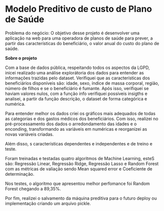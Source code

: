 # Modelo Preditivo de custo de Plano de Saúde

Problema do negócio: O objetivo desse projeto é desenvolver uma aplicação na web para uma operadora de planos de saúde para prever, a partir das características do beneficiário, o valor anual do custo do plano de saúde.

**Sobre o projeto**

Com a base de dados pública, respeitando todos os aspectos da LGPD, inicei realizado uma análise explorátoria dos dados para entender as informações trazidas pelo dataset. Verifiquei que as características dos beneficiários disponíveis são: idade, sexo, índice de massa corporal, região, número de filhos e se o beneficiário é fumante. Após isso, verifiquei se haviam valores nulos, com a função info verifiquei possíveis insigths e analisei, a partir da função descrição, o dataset de forma categórica e numérica.

Para entender melhor os dados criei os gráficos mais adequados de todas as categorias e dos gastos médicos dos beneficiários. Com isso, realizei no pré-processamento dos dados o arredondamento das idades e o enconding, transformando as variáveis em numéricas e reorganizei as novas variáveis criadas.

Além disso, s características dependentes e independentes e de treino e teste.

Foram treinadas e testadas quatro algoritmos de Machine Learning, esteS são: Regressão Linear, Regressão Ridge, Regressão Lasso e Random Forest com as métricas de valiação sendo Mean squared error e Coeficiente de determinação. 

Nos testes, o algoritmo que apresentou melhor perfomance foi Random Forest chegando a 89,35%.

Por fim, realizei o salvamento da máquina preditiva para o futuro deploy ou implementação criando um arquivo pickle.


